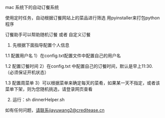 
mac 系统下的自动订餐系统

使用定时任务，自动根据订餐网站上的菜品进行筛选 
用pyinstaller来打包python程序

订餐助手可以帮助随机订餐 或者 自定义订餐

1. 先根据下面指导配置个人信息

1.1 配置用户名
1）在config.txt配置文件中配置自己的用户名 

1.2 配置订餐时间
2）在config.txt 中配置自己的订餐时间，默认是早上11:30. （必须保证开机状态）

1.3 配置周菜单
3）可以根据菜单来确定每天的菜肴，如果某一天不指定，或者该菜单下架，则为您随机挑选，请登录网页查看

2. 运行：sh dinnerHelper.sh 

如有任何问题，请联系jiayuwang2@creditease.cn
